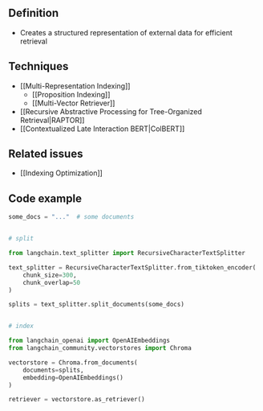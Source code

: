 ## Definition

- Creates a structured representation of external data for efficient retrieval

## Techniques

- [[Multi-Representation Indexing]]
	- [[Proposition Indexing]]
	- [[Multi-Vector Retriever]]
- [[Recursive Abstractive Processing for Tree-Organized Retrieval|RAPTOR]]
- [[Contextualized Late Interaction BERT|ColBERT]]

## Related issues

- [[Indexing Optimization]]

## Code example

```python
some_docs = "..."  # some documents  


# split

from langchain.text_splitter import RecursiveCharacterTextSplitter

text_splitter = RecursiveCharacterTextSplitter.from_tiktoken_encoder(
	chunk_size=300,
	chunk_overlap=50
)

splits = text_splitter.split_documents(some_docs)


# index

from langchain_openai import OpenAIEmbeddings
from langchain_community.vectorstores import Chroma

vectorstore = Chroma.from_documents(
	documents=splits,
	embedding=OpenAIEmbeddings()
)

retriever = vectorstore.as_retriever()
```
